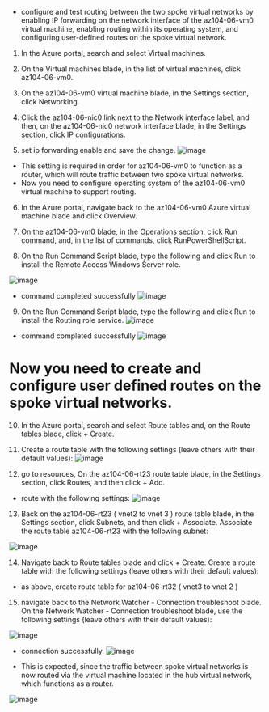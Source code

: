- configure and test routing between the two spoke virtual networks by enabling IP forwarding on the network interface of the az104-06-vm0 virtual machine, enabling routing within its operating system, and configuring user-defined routes on the spoke virtual network.
1. In the Azure portal, search and select Virtual machines.

2. On the Virtual machines blade, in the list of virtual machines, click az104-06-vm0.

3. On the az104-06-vm0 virtual machine blade, in the Settings section, click Networking.

4. Click the az104-06-nic0 link next to the Network interface label, and then, on the az104-06-nic0 network interface blade, in the Settings section, click IP configurations.

5. set ip forwarding enable and save the change.
![image](https://github.com/Nessa13044/Implement_Traffic_managerment_AZURE/assets/114730329/e5cf5594-0f6d-4e19-9960-cc139f9c4688)

* This setting is required in order for az104-06-vm0 to function as a router, which will route traffic between two spoke virtual networks.
* Now you need to configure operating system of the az104-06-vm0 virtual machine to support routing.

6. In the Azure portal, navigate back to the az104-06-vm0 Azure virtual machine blade and click Overview.

7. On the az104-06-vm0 blade, in the Operations section, click Run command, and, in the list of commands, click RunPowerShellScript.
8. On the Run Command Script blade, type the following and click Run to install the Remote Access Windows Server role.

![image](https://github.com/Nessa13044/Implement_Traffic_managerment_AZURE/assets/114730329/5271d961-5d1d-4984-aec8-1454fc559e7d)

* command completed successfully
![image](https://github.com/Nessa13044/Implement_Traffic_managerment_AZURE/assets/114730329/f8623fa7-880e-4bb7-a1fc-45a4c420a6e4)

9. On the Run Command Script blade, type the following and click Run to install the Routing role service.
![image](https://github.com/Nessa13044/Implement_Traffic_managerment_AZURE/assets/114730329/e204f2ba-fe56-4ebf-9416-249204685f18)

* command completed successfully
![image](https://github.com/Nessa13044/Implement_Traffic_managerment_AZURE/assets/114730329/69d01f97-f275-48c3-94f1-264d78b4da99)

# Now you need to create and configure user defined routes on the spoke virtual networks.

10. In the Azure portal, search and select Route tables and, on the Route tables blade, click + Create.
11. Create a route table with the following settings (leave others with their default values):
![image](https://github.com/Nessa13044/Implement_Traffic_managerment_AZURE/assets/114730329/9e501fbf-858e-4b2f-863f-a31f10d0c318)

12. go to resources, On the az104-06-rt23 route table blade, in the Settings section, click Routes, and then click + Add.
-  route with the following settings:
![image](https://github.com/Nessa13044/Implement_Traffic_managerment_AZURE/assets/114730329/a9429845-bce9-400f-a53a-c562e35a1ba6)

13. Back on the az104-06-rt23 ( vnet2 to vnet 3 ) route table blade, in the Settings section, click Subnets, and then click + Associate. Associate the route table az104-06-rt23 with the following subnet:

![image](https://github.com/Nessa13044/Implement_Traffic_managerment_AZURE/assets/114730329/143399bd-1e81-4e07-b1ca-176720fac436)

14. Navigate back to Route tables blade and click + Create. Create a route table with the following settings (leave others with their default values):
- as above, create route table for az104-06-rt32 ( vnet3 to vnet 2 )

15. navigate back to the Network Watcher - Connection troubleshoot blade. On the Network Watcher - Connection troubleshoot blade, use the following settings (leave others with their default values):

![image](https://github.com/Nessa13044/Implement_Traffic_managerment_AZURE/assets/114730329/3b10d983-24a9-45ad-b919-e0ee7b04bb40)

* connection successfully.
![image](https://github.com/Nessa13044/Implement_Traffic_managerment_AZURE/assets/114730329/12e6e37c-0c45-40d7-90a4-6e68eebe6662)

* This is expected, since the traffic between spoke virtual networks is now routed via the virtual machine located in the hub virtual network, which functions as a router.

![image](https://github.com/Nessa13044/Implement_Traffic_managerment_AZURE/assets/114730329/3abcbda2-34e5-4890-b186-32e24d72f445)










